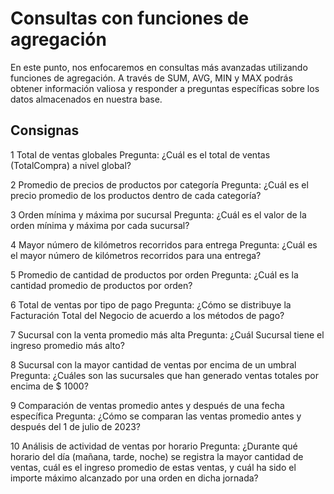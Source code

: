# Consultas con funciones de agregación

En este punto, nos enfocaremos en consultas más avanzadas utilizando funciones de agregación. A través de SUM, AVG, MIN y MAX podrás obtener información valiosa y responder a preguntas específicas sobre los datos almacenados en nuestra base.

## Consignas

1 Total de ventas globales
Pregunta: ¿Cuál es el total de ventas (TotalCompra) a nivel global?

2 Promedio de precios de productos por categoría
Pregunta: ¿Cuál es el precio promedio de los productos dentro de cada categoría?

3 Orden mínima y máxima por sucursal
Pregunta: ¿Cuál es el valor de la orden mínima y máxima por cada sucursal?

4  Mayor número de kilómetros recorridos para entrega
Pregunta: ¿Cuál es el mayor número de kilómetros recorridos para una entrega?

5 Promedio de cantidad de productos por orden
Pregunta: ¿Cuál es la cantidad promedio de productos por orden?

6 Total de ventas por tipo de pago
Pregunta: ¿Cómo se distribuye la Facturación Total del Negocio de acuerdo a los métodos de pago?

7 Sucursal con la venta promedio más alta
Pregunta: ¿Cuál Sucursal tiene el ingreso promedio más alto?

8  Sucursal con la mayor cantidad de ventas por encima de un umbral
Pregunta: ¿Cuáles son las sucursales que han generado ventas totales por encima de $ 1000?

9 Comparación de ventas promedio antes y después de una fecha específica
Pregunta: ¿Cómo se comparan las ventas promedio antes y después del 1 de julio de 2023?

10 Análisis de actividad de ventas por horario
Pregunta: ¿Durante qué horario del día (mañana, tarde, noche) se registra la mayor cantidad de ventas, cuál es el ingreso promedio de estas ventas, y cuál ha sido el importe máximo alcanzado por una orden en dicha jornada?
